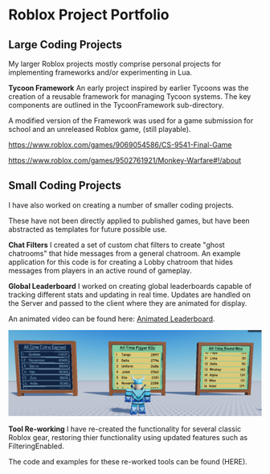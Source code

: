 # Roblox Project Portfolio

## Large Coding Projects
My larger Roblox projects mostly comprise personal projects for implementing frameworks and/or experimenting in Lua.

**Tycoon Framework**
An early project inspired by earlier Tycoons was the creation of a reusable framework for managing Tycoon systems.
The key components are outlined in the TycoonFramework sub-directory.

A modified version of the Framework was used for a game submission for school and an unreleased Roblox game, (still playable).

https://www.roblox.com/games/9069054586/CS-9541-Final-Game

https://www.roblox.com/games/9502761921/Monkey-Warfare#!/about

## Small Coding Projects
I have also worked on creating a number of smaller coding projects.

These have not been directly applied to published games, but have been abstracted as templates for future possible use.

**Chat Filters**
I created a set of custom chat filters to create "ghost chatrooms" that hide messages from a general chatroom. 
An example application for this code is for creating a Lobby chatroom that hides messages from players in an active round of gameplay.

**Global Leaderboard**
I worked on creating global leaderboards capable of tracking different stats and updating in real time.
Updates are handled on the Server and passed to the client where they are animated for display.

An animated video can be found here: [Animated Leaderboard](./GlobalLeaderboard/Images-Video/Leaderboard-Displays.mp4).

![Sample leaderboard display](./GlobalLeaderboard/Images-Video/Leaderboard-Displays.png?raw=true "Global Leaderboard")

**Tool Re-working**
I have re-created the functionality for several classic Roblox gear, restoring thier functionality using updated features
such as FilteringEnabled.

The code and examples for these re-worked tools can be found (HERE).

